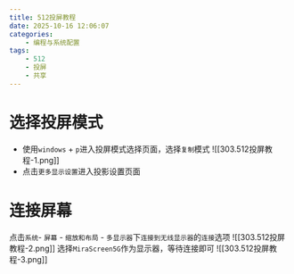 ```yaml
---
title: 512投屏教程
date: 2025-10-16 12:06:07
categories:
	- 编程与系统配置
tags: 
	- 512
	- 投屏
	- 共享
---
```

# 选择投屏模式
- 使用`windows` + `p`进入投屏模式选择页面，选择`复制`模式
![[303.512投屏教程-1.png]]
- 点击`更多显示设置`进入投影设置页面
# 连接屏幕
点击`系统`- `屏幕` - `缩放和布局` - `多显示器`下`连接到无线显示器`的`连接`选项
![[303.512投屏教程-2.png]]
选择`MiraScreen5G`作为显示器，等待连接即可
![[303.512投屏教程-3.png]]